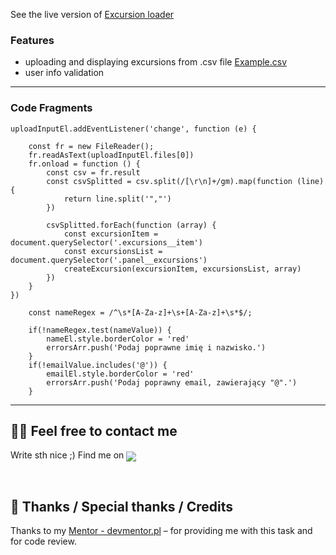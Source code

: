 See the live version of [Excursion loader](https://bartekb94.github.io/04-js-forms/)


###   Features
- uploading and displaying excursions from .csv file [Example.csv](https://github.com/BartekB94/04-js-forms/blob/main/example.csv)
- user info validation
  

---

### Code Fragments

```
uploadInputEl.addEventListener('change', function (e) {

    const fr = new FileReader();
    fr.readAsText(uploadInputEl.files[0])
    fr.onload = function () {
        const csv = fr.result
        const csvSplitted = csv.split(/[\r\n]+/gm).map(function (line) {
            return line.split('","')
        })                  

        csvSplitted.forEach(function (array) {
            const excursionItem = document.querySelector('.excursions__item')
            const excursionsList = document.querySelector('.panel__excursions')
            createExcursion(excursionItem, excursionsList, array)
        })
    }
})
```

```
    const nameRegex = /^\s*[A-Za-z]+\s+[A-Za-z]+\s*$/;

    if(!nameRegex.test(nameValue)) {
        nameEl.style.borderColor = 'red'
        errorsArr.push('Podaj poprawne imię i nazwisko.')
    }
    if(!emailValue.includes('@')) {
        emailEl.style.borderColor = 'red'
        errorsArr.push('Podaj poprawny email, zawierający "@".')
    }
```


---

## 🙋‍♂️ Feel free to contact me
Write sth nice ;) Find me on   <a href="https://www.linkedin.com/in/bartekb94/" target="_blank">
    <img align="center" src="https://img.shields.io/badge/LinkedIn-0077B5?style=for-the-badge&logo=linkedin&logoColor=white" target="_blank" />
  </a>

&nbsp;

## 👏 Thanks / Special thanks / Credits
Thanks to my [Mentor - devmentor.pl](https://devmentor.pl/) – for providing me with this task and for code review.

